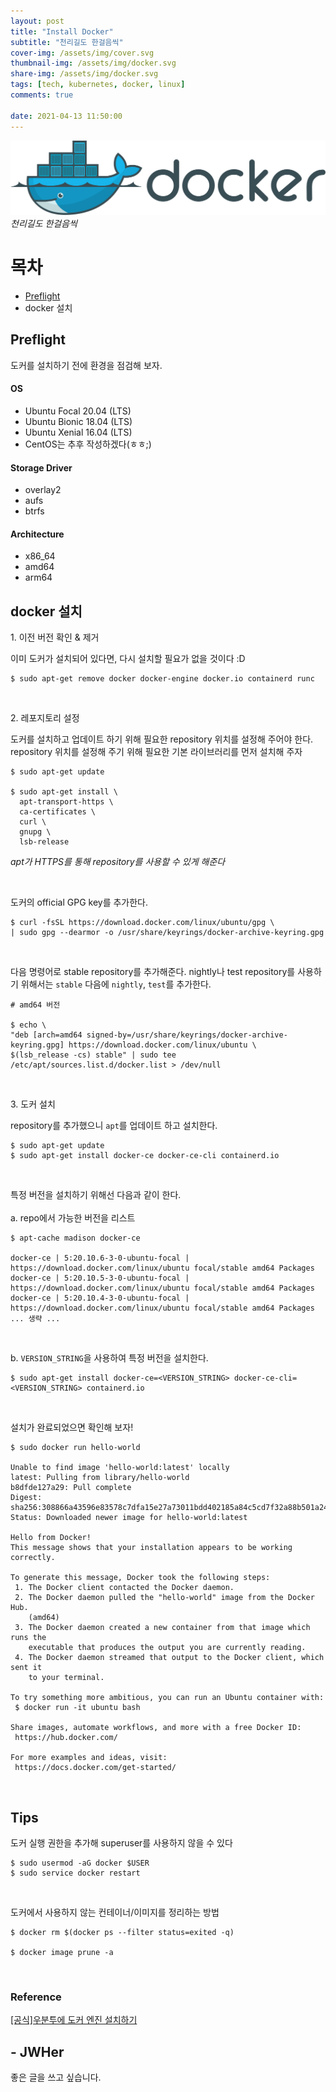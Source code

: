 ```yaml
---
layout: post
title: "Install Docker"
subtitle: "천리길도 한걸음씩"
cover-img: /assets/img/cover.svg
thumbnail-img: /assets/img/docker.svg
share-img: /assets/img/docker.svg
tags: [tech, kubernetes, docker, linux]
comments: true

date: 2021-04-13 11:50:00 
---
```


![Alt](https://raw.githubusercontent.com/JWHer/jwher.github.io/master/_posts/images/docker.png "docker")  
*천리길도 한걸음씩*  

# 목차
* [Preflight](#Preflight)
* docker 설치


## Preflight  
도커를 설치하기 전에 환경을 점검해 보자.

#### OS
* Ubuntu Focal 20.04 (LTS)
* Ubuntu Bionic 18.04 (LTS)
* Ubuntu Xenial 16.04 (LTS)
* CentOS는 추후 작성하겠다(ㅎㅎ;)

#### Storage Driver
* overlay2
* aufs
* btrfs

#### Architecture
* x86_64
* amd64
* arm64

## docker 설치

<p>1. 이전 버전 확인 & 제거  </p>

이미 도커가 설치되어 있다면, 다시 설치할 필요가 없을 것이다 :D
```shell
$ sudo apt-get remove docker docker-engine docker.io containerd runc
```

<br/>

<p>2. 레포지토리 설정  </p>

도커를 설치하고 업데이트 하기 위해 필요한 repository 위치를 설정해 주어야 한다.  
repository 위치를 설정해 주기 위해 필요한 기본 라이브러리를 먼저 설치해 주자
```shell
$ sudo apt-get update

$ sudo apt-get install \
  apt-transport-https \
  ca-certificates \
  curl \
  gnupg \
  lsb-release
```
*apt가 HTTPS를 통해 repository를 사용할 수 있게 해준다*

<br/>

도커의 official GPG key를 추가한다.  
```shell
$ curl -fsSL https://download.docker.com/linux/ubuntu/gpg \
| sudo gpg --dearmor -o /usr/share/keyrings/docker-archive-keyring.gpg
```

<br/>

다음 명령어로 stable repository를 추가해준다. nightly나 test repository를 사용하기 위해서는 ```stable``` 다음에
```nightly```, ```test```를 추가한다.
```shell
# amd64 버전

$ echo \
"deb [arch=amd64 signed-by=/usr/share/keyrings/docker-archive-keyring.gpg] https://download.docker.com/linux/ubuntu \
$(lsb_release -cs) stable" | sudo tee /etc/apt/sources.list.d/docker.list > /dev/null
```

<br/>  

<p>3. 도커 설치  </p>  

repository를 추가했으니 ```apt```를 업데이트 하고 설치한다.
```shell
$ sudo apt-get update
$ sudo apt-get install docker-ce docker-ce-cli containerd.io
```

<br/>

특정 버전을 설치하기 위해선 다음과 같이 한다.  
<br/>
a. repo에서 가능한 버전을 리스트
```shell
$ apt-cache madison docker-ce

docker-ce | 5:20.10.6-3-0-ubuntu-focal | https://download.docker.com/linux/ubuntu focal/stable amd64 Packages
docker-ce | 5:20.10.5-3-0-ubuntu-focal | https://download.docker.com/linux/ubuntu focal/stable amd64 Packages
docker-ce | 5:20.10.4-3-0-ubuntu-focal | https://download.docker.com/linux/ubuntu focal/stable amd64 Packages
... 생략 ...
```
<br/>

b. ```VERSION_STRING```을 사용하여 특정 버전을 설치한다.
```shell
$ sudo apt-get install docker-ce=<VERSION_STRING> docker-ce-cli=<VERSION_STRING> containerd.io
```
<br/>

설치가 완료되었으면 확인해 보자!  
```shell
$ sudo docker run hello-world

Unable to find image 'hello-world:latest' locally
latest: Pulling from library/hello-world
b8dfde127a29: Pull complete 
Digest: sha256:308866a43596e83578c7dfa15e27a73011bdd402185a84c5cd7f32a88b501a24
Status: Downloaded newer image for hello-world:latest

Hello from Docker!
This message shows that your installation appears to be working correctly.

To generate this message, Docker took the following steps:
 1. The Docker client contacted the Docker daemon.
 2. The Docker daemon pulled the "hello-world" image from the Docker Hub.
    (amd64)
 3. The Docker daemon created a new container from that image which runs the
    executable that produces the output you are currently reading.
 4. The Docker daemon streamed that output to the Docker client, which sent it
    to your terminal.

To try something more ambitious, you can run an Ubuntu container with:
 $ docker run -it ubuntu bash

Share images, automate workflows, and more with a free Docker ID:
 https://hub.docker.com/

For more examples and ideas, visit:
 https://docs.docker.com/get-started/
```
<br/>

## Tips  
도커 실행 권한을 추가해 superuser를 사용하지 않을 수 있다  
```shell
$ sudo usermod -aG docker $USER
$ sudo service docker restart
```

<br/>

도커에서 사용하지 않는 컨테이너/이미지를 정리하는 방법
```shell
$ docker rm $(docker ps --filter status=exited -q)

$ docker image prune -a
```

<br/>

### Reference  
[[공식]우분투에 도커 엔진 설치하기](https://docs.docker.com/engine/install/ubuntu/)  


## - JWHer  
좋은 글을 쓰고 싶습니다.

<!-- update log -->
